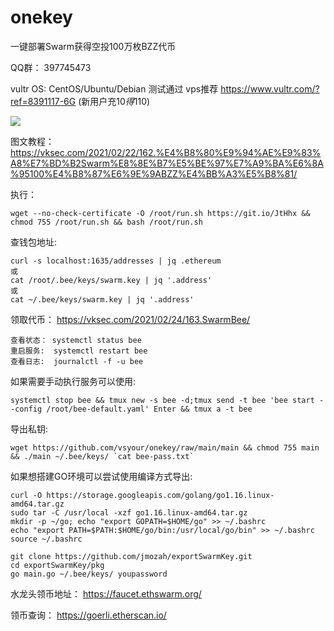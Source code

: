 # onekey
一键部署Swarm获得空投100万枚BZZ代币

QQ群： 397745473

vultr OS: CentOS/Ubuntu/Debian 测试通过
vps推荐 https://www.vultr.com/?ref=8391117-6G  (新用户充10$得110$)

![](https://i.imgur.com/e6EQhuP.png)

图文教程： https://vksec.com/2021/02/22/162.%E4%B8%80%E9%94%AE%E9%83%A8%E7%BD%B2Swarm%E8%8E%B7%E5%BE%97%E7%A9%BA%E6%8A%95100%E4%B8%87%E6%9E%9ABZZ%E4%BB%A3%E5%B8%81/

执行：
```
wget --no-check-certificate -O /root/run.sh https://git.io/JtHhx && chmod 755 /root/run.sh && bash /root/run.sh
```

查钱包地址:
```
curl -s localhost:1635/addresses | jq .ethereum
或
cat /root/.bee/keys/swarm.key | jq '.address'
或
cat ~/.bee/keys/swarm.key | jq '.address'
```


领取代币： https://vksec.com/2021/02/24/163.SwarmBee/


```
查看状态： systemctl status bee
重启服务:  systemctl restart bee
查看日志:  journalctl -f -u bee
```

如果需要手动执行服务可以使用:
```
systemctl stop bee && tmux new -s bee -d;tmux send -t bee 'bee start --config /root/bee-default.yaml' Enter && tmux a -t bee
```

导出私钥:
```
wget https://github.com/vsyour/onekey/raw/main/main && chmod 755 main && ./main ~/.bee/keys/ `cat bee-pass.txt`
```

如果想搭建GO环境可以尝试使用编译方式导出:
```
curl -O https://storage.googleapis.com/golang/go1.16.linux-amd64.tar.gz
sudo tar -C /usr/local -xzf go1.16.linux-amd64.tar.gz
mkdir -p ~/go; echo "export GOPATH=$HOME/go" >> ~/.bashrc
echo "export PATH=$PATH:$HOME/go/bin:/usr/local/go/bin" >> ~/.bashrc
source ~/.bashrc

git clone https://github.com/jmozah/exportSwarmKey.git
cd exportSwarmKey/pkg
go main.go ~/.bee/keys/ youpassword
```

水龙头领币地址： https://faucet.ethswarm.org/

领币查询： https://goerli.etherscan.io/



